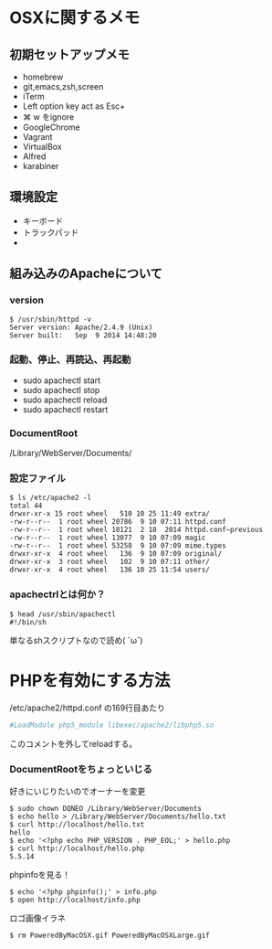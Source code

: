 # OSXに関するメモ

## 初期セットアップメモ

* homebrew
 * git,emacs,zsh,screen
* iTerm
 * Left option key act as Esc+
 * ⌘ w をignore
* GoogleChrome
* Vagrant
* VirtualBox
* Alfred
* karabiner


## 環境設定
* キーボード
* トラックパッド
* 


## 組み込みのApacheについて

### version
```
$ /usr/sbin/httpd -v
Server version: Apache/2.4.9 (Unix)
Server built:   Sep  9 2014 14:48:20
```

### 起動、停止、再読込、再起動
* sudo apachectl start
* sudo apachectl stop
* sudo apachectl reload
* sudo apachectl restart

### DocumentRoot

/Library/WebServer/Documents/

### 設定ファイル

```
$ ls /etc/apache2 -l
total 44
drwxr-xr-x 15 root wheel   510 10 25 11:49 extra/
-rw-r--r--  1 root wheel 20786  9 10 07:11 httpd.conf
-rw-r--r--  1 root wheel 18121  2 18  2014 httpd.conf~previous
-rw-r--r--  1 root wheel 13077  9 10 07:09 magic
-rw-r--r--  1 root wheel 53258  9 10 07:09 mime.types
drwxr-xr-x  4 root wheel   136  9 10 07:09 original/
drwxr-xr-x  3 root wheel   102  9 10 07:11 other/
drwxr-xr-x  4 root wheel   136 10 25 11:54 users/
```

### apachectrlとは何か？

```
$ head /usr/sbin/apachectl
#!/bin/sh
```

単なるshスクリプトなので読め( ˘ω˘)

# PHPを有効にする方法

/etc/apache2/httpd.conf の169行目あたり

```conf
#LoadModule php5_module libexec/apache2/libphp5.so
```
このコメントを外してreloadする。


### DocumentRootをちょっといじる

好きにいじりたいのでオーナーを変更
```
$ sudo chown DQNEO /Library/WebServer/Documents
$ echo hello > /Library/WebServer/Documents/hello.txt
$ curl http://localhost/hello.txt
hello
$ echo '<?php echo PHP_VERSION . PHP_EOL;' > hello.php
$ curl http://localhost/hello.php
5.5.14
```

phpinfoを見る！
```
$ echo '<?php phpinfo();' > info.php
$ open http://localhost/info.php
```

ロゴ画像イラネ
```
$ rm PoweredByMacOSX.gif PoweredByMacOSXLarge.gif
```
